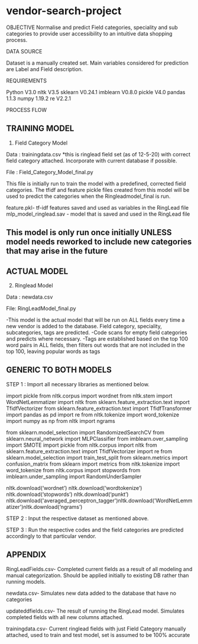 # vendor-search-project

OBJECTIVE
Normalise and predict Field categories, speciality and sub categories to provide user accessibility to an intuitive data shopping process.

DATA SOURCE

Dataset is a manually created set. Main variables considered for prediction are Label and Field description.

REQUIREMENTS

Python V3.0
nltk V3.5
sklearn V0.24.1
imblearn V0.8.0
pickle V4.0
pandas 1.1.3
numpy 1.19.2
re V2.2.1

PROCESS FLOW

## TRAINING MODEL ##
1. Field Category Model

Data : trainingdata.csv
*this is ringlead field set (as of 12-5-20) with correct field category attached. Incorporate with current database if possible. 

File : Field_Category_Model_final.py

This file is initially run to train the model with a predefined, corrected field categories. The tfidf and feature pickle files created from this model will be used to predict the categories when the Ringleadmodel_final is run.

feature.pkl- tf-idf features saved and used as variables in the RingLead file
mlp_model_ringlead.sav - model that is saved and used in the RingLead file

## This model is only run once initially UNLESS model needs reworked to include new categories that may arise in the future  ##

## ACTUAL MODEL ##
2. Ringlead Model

Data : newdata.csv

File: RingLeadModel_final.py

-This model is the actual model that will be run on ALL fields every time a new vendor is added to the database. Field category, speciality, subcategories, tags are predicted.
-Code scans for empty field categories and predicts where necessary. 
-Tags are established based on the top 100 word pairs in ALL fields, then filters out words that are not included in the top 100, leaving popular words as tags

## GENERIC TO BOTH MODELS ##
STEP 1 : Import all necessary libraries as mentioned below.

import pickle from nltk.corpus import wordnet from nltk.stem import WordNetLemmatizer import nltk from sklearn.feature_extraction.text import TfidfVectorizer from sklearn.feature_extraction.text import TfidfTransformer import pandas as pd import re from nltk.tokenize import word_tokenize import numpy as np from nltk import ngrams

from sklearn.model_selection import RandomizedSearchCV from sklearn.neural_network import MLPClassifier from imblearn.over_sampling import SMOTE import pickle from nltk.corpus  import nltk from sklearn.feature_extraction.text import TfidfVectorizer  import re  from sklearn.model_selection import train_test_split from sklearn.metrics import confusion_matrix from sklearn import metrics from nltk.tokenize import word_tokenize from nltk.corpus import stopwords from imblearn.under_sampling import RandomUnderSampler

nltk.download(‘wordnet’) nltk.download(‘wordtokenize’) nltk.download(‘stopwords’) nltk.download(‘punkt’) nltk.download('averaged_perceptron_tagger')nltk.download('WordNetLemmatizer')nltk.download(‘ngrams’) 

STEP 2 : Input the respective dataset as mentioned above.

STEP 3 : Run the respective codes and the field categories are predicted accordingly to that particular vendor.

## APPENDIX ##
RingLeadFields.csv- Completed current fields as a result of all modeling and manual categorization. Should be applied initially to existing DB rather than running models. 

newdata.csv- Simulates new data added to the database that have no categories

updateddfields.csv- The result of running the RingLead model. Simulates completed fields with all new columns attached. 

trainingdata.csv- Current ringlead fields with just Field Category manually attached, used to train and test model, set is assumed to be 100% accurate
